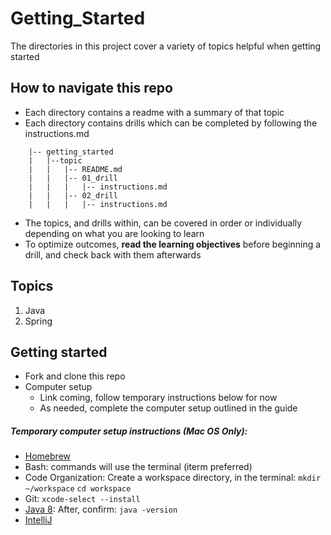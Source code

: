 # Getting_Started

The directories in this project cover a variety of topics helpful when getting started

## How to navigate this repo

- Each directory contains a readme with a summary of that topic
- Each directory contains drills which can be completed by following the instructions.md

```
    |-- getting_started
    |   |--topic
    |   |   |-- README.md
    |   |   |-- 01_drill
    |   |   |   |-- instructions.md
    |   |   |-- 02_drill
    |   |   |   |-- instructions.md

```

- The topics, and drills within, can be covered in order or individually depending on what you are looking to learn
- To optimize outcomes, **read the learning objectives** before beginning a drill, and check back with them afterwards


## Topics

1. Java 
1. Spring 
    
## Getting started

- Fork and clone this repo
- Computer setup
    - Link coming, follow temporary instructions below for now
    - As needed, complete the computer setup outlined in the guide 
    

##### Temporary computer setup instructions (Mac OS Only): 
- [Homebrew](https://brew.sh/)
- Bash: commands will use the terminal (iterm preferred)
- Code Organization: 
    Create a workspace directory, in the terminal:
    `mkdir ~/workspace`
    `cd workspace`
- Git:
    `xcode-select --install`
- [Java 8](https://www.oracle.com/technetwork/java/javase/downloads/jdk8-downloads-2133151.html):
    After, confirm:  `java -version`
- [IntelliJ](https://www.jetbrains.com/idea/)
    
        
        



